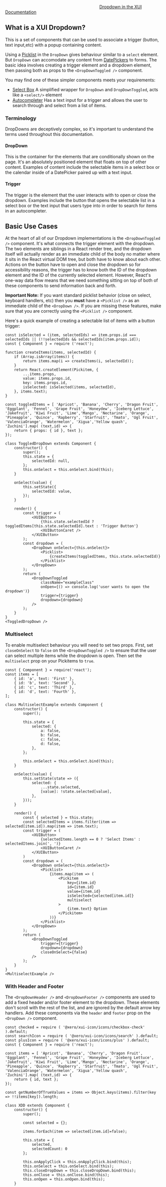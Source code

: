 <div class="xui-margin-vertical">
	<div>
		<svg focusable="false" class="xui-icon xui-icon-inline xui-icon-large xui-icon-color-blue"> <use xlink:href="#xui-icon-bookmark" role="presentation"/></svg>
		<span><a href="../section-dropdowns.html#dropdowns">Dropdown in the XUI Documentation</a></span>
	</div>
</div>

## What is a XUI Dropdown?

This is a set of components that can be used to associate a trigger (button, text input,etc) with a popup containing content.

Using a [Picklist](#picklist) in the `DropDown` gives behaviour similar to a `select` element. But `DropDown` can accomodate any content from [DatePickers](#datepicker) to forms. The basic idea involves creating a trigger element and a dropdown element, then passing both as props to the `<DropDownToggled />` component.

You may find one of these simpler components meets your requirements:

* [Select Box](#select-box) A simplified wrapper for `DropDown` and `DropDownToggled`, acts like a `<select/>` element
* [Autocompleter](#autocompleter) Has a text input for a trigger and allows the user to search through and select from a list of items.

### Terminology

DropDowns are deceptively complex, so it's important to understand the terms used throughout this documentation.

#### DropDown

This is the container for the elements that are conditionally shown on the page. It's an absolutely positioned element that floats on top of other content.  Examples of content include the selectable items in a select box or the calendar inside of a DatePicker paired up with a text input.

#### Trigger

The trigger is the element that the user interacts with to open or close the dropdown. Examples include the button that opens the selectable list in a select box or the text input that users type into in order to search for items in an autocompleter.

## Basic Use Cases

At the heart of all of our Dropdown implementations is the `<DropDownToggled />` component. It's what connects the trigger element with the dropdown.  The two elements are siblings in a React render tree, and the dropdown itself will actually render as an immediate child of the body no matter where it sits in the React virtual DOM tree, but both have to know about each other.  Actions on the button have to open and close the dropdown so for accessibility reasons, the trigger has to know both the ID of the dropdown element and the ID of the currently selected element.  However, React's one-way data flow means that we need something sitting on top of both of these components to send information back and forth.

**Important Note:**
If you want standard picklist behavior (close on select, keyboard handlers, etc) then you **must** have a `<Picklist />` as an immediate child of the `<DropDown />`.  If you are missing these features, make sure that you are correctly using the `<Picklist />` component.

Here's a quick example of creating a selectable list of items with a button trigger:

```
const isSelected = (item, selectedIds) => item.props.id === selectedIds || (!!selectedIds && selectedIds[item.props.id]);
const { Component } = require ('react');

function createItems(items, selectedId) {
	if (Array.isArray(items)) {
		return items.map(i => createItems(i, selectedId));
	}
	return React.createElement(Pickitem, {
		...items.props,
		value: items.props.id,
		key: items.props.id,
		isSelected: isSelected(items, selectedId),
	}, items.text);
}

const toggledItems = [ 'Apricot', 'Banana', 'Cherry', 'Dragon Fruit', 'Eggplant', 'Fennel', 'Grape Fruit', 'Honeydew', 'Iceberg Lettuce', 'Jakefruit', 'Kiwi Fruit', 'Lime','Mango', 'Nectarine', 'Orange', 'Pineapple', 'Quince', 'Rapberry', 'Starfruit', 'Tmato', 'Ugl Fruit', 'ValenciaOrange', 'Watermelon', 'Xigua','Yellow quash', 'Zuchini'].map( (text,id) => {
	return { props: { id }, text };
});

class ToggledDropDown extends Component {
	constructor() {
		super();
		this.state = {
			selectedId: null,
		};
		this.onSelect = this.onSelect.bind(this);
	}

	onSelect(value) {
		this.setState({
			selectedId: value,
		});
	}

	render() {
		const trigger = (
			<XUIButton>
				{this.state.selectedId ? toggledItems[this.state.selectedId].text : 'Trigger Button'}
				<XUIButtonCaret />
			</XUIButton>
		);
		const dropdown = (
			<DropDown onSelect={this.onSelect}>
				<Picklist>
					{createItems(toggledItems, this.state.selectedId)}
				</Picklist>
			</DropDown>
		);
		return (
			<DropDownToggled
				className="exampleClass"
				onOpen={() => console.log('user wants to open the dropdown')}
				trigger={trigger}
				dropdown={dropdown}
			/>
		);
	}
}
<ToggledDropDown />
```

### Multiselect
To enable multiselect behaviour you will need to set two props.  First, set `closeOnSelect` to `false` on the `<DropDownToggled />` to ensure that the user can select multiple items while the dropdown is open. Then set the `multiselect` prop on your Pickitems to `true`.

```
const { Component } = require('react');
const items = [
	{ id: 'a', text: 'First' },
	{ id: 'b', text: 'Second' },
	{ id: 'c', text: 'Third' },
	{ id: 'd', text: 'Fourth' },
];

class MultiselectExample extends Component {
	constructor() {
		super();

		this.state = {
			selected: {
				a: false,
				b: false,
				c: false,
				d: false,
			},
		};

		this.onSelect = this.onSelect.bind(this);
	}

	onSelect(value) {
		this.setState(state => ({
			selected: {
				...state.selected,
				[value]: !state.selected[value],
			},
		}));
	}

	render() {
		const { selected } = this.state;
		const selectedItems = items.filter(item => selected[item.id]).map(item => item.text);
		const trigger = (
			<XUIButton>
				{selectedItems.length == 0 ? 'Select Items' : selectedItems.join(', ')}
				<XUIButtonCaret />
			</XUIButton>
		)
		const dropdown = (
			<DropDown onSelect={this.onSelect}>
				<Picklist>
					{items.map(item => (
						<Pickitem
							key={item.id}
							id={item.id}
							value={item.id}
							isSelected={selected[item.id]}
							multiselect
						>
							{item.text} Option
						</Pickitem>
					))}
				</Picklist>
			</DropDown>
		);
		return (
			<DropDownToggled
				trigger={trigger}
				dropdown={dropdown}
				closeOnSelect={false}
			/>
		);
	}
}
<MultiselectExample />
```


### With Header and Footer

The `<DropDownHeader />` and `<DropDownFooter />` components are used to add a fixed header and/or footer element to the dropdown.  These elements don't scroll with the rest of the list, and are ignored by the default arrow key handlers.  Add these components via the `header` and `footer` prop on the `<DropDown />` component.

```
const checked = require ( '@xero/xui-icon/icons/checkbox-check' ).default;
const searchIcon = require ( '@xero/xui-icon/icons/search' ).default;
const plusIcon = require ( '@xero/xui-icon/icons/plus' ).default;
const { Component } = require ('react');

const items = [ 'Apricot', 'Banana', 'Cherry', 'Dragon Fruit', 'Eggplant', 'Fennel', 'Grape Fruit', 'Honeydew', 'Iceberg Lettuce', 'Jakefruit', 'Kiwi Fruit', 'Lime','Mango', 'Nectarine', 'Orange', 'Pineapple', 'Quince', 'Rapberry', 'Starfruit', 'Tmato', 'Ugl Fruit', 'ValenciaOrange', 'Watermelon', 'Xigua','Yellow quash', 'Zuchini'].map( (text,id) => {
	return { id, text };
});

const getNumberOfTrueValues = items => Object.keys(items).filter(key => !!items[key]).length;

class XDD extends Component {
	constructor() {
		super();

		const selected = {};

		items.forEach(item => selected[item.id]=false);

		this.state = {
			selected,
			selectedCount: 0
		};

		this.onApplyClick = this.onApplyClick.bind(this);
		this.onSelect = this.onSelect.bind(this);
		this.closeDropDown = this.closeDropDown.bind(this);
		this.onClose = this.onClose.bind(this);
		this.onOpen = this.onOpen.bind(this);
	}

	onSelect(value) {
		this.setState(state => ({
			selected: {
				...state.selected,
				[value]: !state.selected[value],
			},
		}));
	}

	closeDropDown() {
		this.ddt.closeDropDown();
	}

	onApplyClick() {
		this.setState(state => ({
			selectedCount: getNumberOfTrueValues(state.selected),
			previousSelected: null
		}));
		this.closeDropDown();
	}

	onClose() {
		this.setState(state => {
			const newSelected = state.previousSelected != null ? state.previousSelected : state.selected;
			return {
				selected: newSelected,
				previousSelected: null,
				selectedCount: getNumberOfTrueValues(newSelected)
			};
		});
	}

	onOpen() {
		this.setState(state => ({
			previousSelected: state.selected
		}))
	}

	render() {
		const dropdownHeader = (
			<DropDownHeader
				title="Select Fruit"
				onSecondaryButtonClick={this.closeDropDown}
				onPrimaryButtonClick={this.onApplyClick}
				primaryButtonContent="Apply"
				secondaryButtonContent="Cancel"
			>
				<XUIInput
					className="xui-input-borderless xui-input-borderless-solid"
					containerClassName="xui-inputwrapper-borderless xui-u-fullwidth"
					iconAttributes={{
						path: searchIcon,
						position: 'left',
					}}
					inputAttributes={{
						type: 'search',
						placeholder: 'Fake search box',
					}}
					hasClearButton
				/>
			</DropDownHeader>
		);

		const dropdownFooter = (
			<DropDownFooter>
				<Picklist>
					<Pickitem id="footerAction">
						<span>
							<XUIIcon
								inline
								path={plusIcon}
								className="xui-margin-right-xsmall"
							/>
							Add New Field
							</span>
					</Pickitem>
				</Picklist>
			</DropDownFooter>
		);

		const trigger = (
			<XUIButton>
				{this.state.selectedCount > 0 ? `${this.state.selectedCount} items selected` : 'Toggle Button'}
				<XUIButtonCaret />
			</XUIButton>
		);
		const dropdown = (
			<DropDown
				onSelect={this.onSelect}
				header={dropdownHeader}
				footer={dropdownFooter}
				size="large"
				fixedWidth
			>
				<Picklist>
					{items.map(item => (
						<Pickitem
							key={item.id}
							id={item.id}
							value={item.id}
							isSelected={this.state.selected[item.id]}
							multiselect
						>
							{item.text}
						</Pickitem>
					))}
				</Picklist>
			</DropDown>
		);
		return (
			<DropDownToggled
				ref={c => this.ddt = c}
				trigger={trigger}
				dropdown={dropdown}
				closeOnSelect={false}
				onClose={this.onClose}
				onOpen={this.onOpen}
			/>
		);
	}
}
<XDD />
```

## Common Use Cases

The DropDown's API had to have default behavior, and the Picklist use case was chosen to be that default. However, the API is very configurable to allow consumers to handle almost any use case.  These are some examples of relatively common use cases.

### DropDown with DatePicker

While the `<DropDown />` API is optimized for the `<Picklist />` use case, it can contain any element.

```
const XUIDatePicker = require('./datepicker').default;
const XUIButton = require('./button').default;

const today = new Date();
const months = ['Jan', 'Feb', 'March', 'Apr', 'May', 'June', 'July', 'Aug', 'Sep', 'Oct', 'Nov', 'Dec'];

const formatDate = date => `${date.getDate()} ${months[date.getMonth()]} ${date.getFullYear()}`;

class SimpleDropDownDatePicker extends React.Component {
	constructor() {
		super();

		this.state = {
			selectedDate: null,
			currentMonth: new Date(),
		};

		this.onSelectDate = this.onSelectDate.bind(this);
		this.focusDatePicker = this.focusDatePicker.bind(this);
	}

	focusDatePicker() {
		this.datepicker.focus();
	}

	onSelectDate(day) {
		this.setState({
			selectedDate: day,
			currentMonth: day,
		});
		this.ddt.closeDropDown();
	}

  render() {
		const { currentMonth, selectedDate } = this.state;
		const dropdown = (
			<DropDown>
				<XUIDatePicker
					ref={c => this.datepicker = c}
					displayedMonth={currentMonth}
					onSelectDate={this.onSelectDate}
					selectedDate={selectedDate}
				/>
			</DropDown>
		);
		const trigger = (
			<XUIButton>
				{selectedDate == null ? 'Select a date' : formatDate(selectedDate)}
			</XUIButton>
		);
    return (
      <DropDownToggled
				ref={c => this.ddt = c}
				trigger={trigger}
				dropdown={dropdown}
				closeOnTab={false}
				restrictToViewPort={false}
				onOpenAnimationEnd={this.focusDatePicker}
			/>
    );
  }
}
<SimpleDropDownDatePicker />
```

Since this example is no longer using the dropdown for the optimized use case, there are certain user interactions that need to be handled manually.

**First, the `restrictToViewPort` prop of `<DropDownToggled />` is set to `false`** to ensure that the user is never required to scroll the contents of the date picker.  Scrolling is fine for lists, but scrolling a date picker is a cumbersome user experience.  This does mean that the date picker might hang off the edge of the screen or slightly cover the button, but this is prerrable to having to scroll inside of the dropdown.

**The `<DropDown />` component is also not able to focus the datepicker automatically.**  Since the date picker has to receive focus in order to handle keyboard events, it's essential that focus is moved. To accomplish this, call `XUIDatePicker.focus` once the `<DropDown />` is positioned and visible by passing it as a callback to the `onOpenAnimationEnd` prop of `<DropDownToggled />` instead of the `onOpen` prop.  `onOpen` is called as soon as the user takes an action to open the dropdown, so the date picker isn't able to receive focus yet.

**Keyboard users also need to use the tab key to navigate** to the next/previous month buttons or the selects controlling the month and year.  However, the dropdown will close when the user hits the tab key by default.  To prevent this, set the `closeOnTab` prop to false on `<DropDownToggled />`.

**Lastly, the dropdown must be manually closed when the user has selected a date.**  The `XUIDatePicker.onSelectDate` callback is used to set state and call `DropDownToggled.closeDropDown`.

### DropDown with Text Input Trigger

It is highly recommended that you use the [Autocompleter](#autocompleter) to implement this pattern if it fits your use case.  It handles theses customizations by default.

By default, the DropDown handles keyboard events for you because focus is actually placed on the DropDown's DOM node.  In many situations, that may not be desirable.  One common use case is where the trigger is actually a text input, since the user generally wants to be able to type in the text box.

```
require('array.prototype.find').shim();
const debounce = require('lodash.debounce');
const { Component } = require('react');
const { boldMatch, decorateSubStr, EmptyState } = require('./autocompleter');

const items = [ 'Apricot', 'Banana', 'Cherry', 'Dragon Fruit', 'Eggplant', 'Fennel', 'Grape Fruit', 'Honeydew', 'Iceberg Lettuce', 'Jakefruit', 'Kiwi Fruit', 'Lime','Mango', 'Nectarine', 'Orange', 'Pineapple', 'Quince', 'Rapberry', 'Starfruit', 'Tmato', 'Ugl Fruit', 'ValenciaOrange', 'Watermelon', 'Xigua','Yellow quash', 'Zuchini'].map((text, id) => {
	return { id, text };
});

class InputTriggerExample extends Component {
	constructor() {
		super();

		this.state = {
			inputValue: '',
			selectedId: null,
		};

		this.onInputChange = this.onInputChange.bind(this);
		this.onInputKeyDown = this.onInputKeyDown.bind(this);
		this.onSelect = this.onSelect.bind(this);
	}

	onInputChange(event) {
		this.setState({
			inputValue: event.target.value,
		});
	}

	onInputKeyDown(event) {
		if (this.ddt.isDropDownOpen() && this.dropdown != null) {
			this.dropdown.onKeyDown(event);
		} else {
			this.ddt.openDropDown();
		}
	}

	onSelect(value) {
		this.setState({
			inputValue: items.find(item => item.id === value).text,
			selectedId: value,
		});
	}

	render() {
		const { selectedId, inputValue } = this.state;
		const trigger = (
			<XUIInput
				inputAttributes={{
					placeholder: 'Type Here',
					value: inputValue,
					onInput: this.onInputChange,
					onKeyDown: this.onInputKeyDown,
				}}
			/>
		);

		let visibleItems;
		if (inputValue === '' || (selectedId != null && items[selectedId].text === inputValue)) {
			visibleItems = items;
		} else {
			const matcher = new RegExp(inputValue, 'i');
			visibleItems = items.filter(item => matcher.test(item.text));
		}
		let pickItems;
		if (visibleItems.length === 0) {
			pickItems = <EmptyState id="noItems">No Fruit Found</EmptyState>;
		} else {
			pickItems = visibleItems.map(item => (
				<Pickitem
					key={item.id}
					id={item.id}
					value={item.id}
					isSelected={selectedId === item.id}
				>
					<span>{decorateSubStr(item.text, inputValue, boldMatch)}</span>
				</Pickitem>
			));
		}

		const dropdown = (
			<DropDown
				ref={c => this.dropdown = c}
				hasKeyboardEvents={false}
				restrictFocus={false}
				onSelect={this.onSelect}
			>
				<Picklist>
					{pickItems}
				</Picklist>
			</DropDown>
		);

		return (
			<DropDownToggled
				ref={c => this.ddt = c}
				trigger={trigger}
				dropdown={dropdown}
				triggerClickAction="none"
			/>
		);
	}
}

<InputTriggerExample />
```

The above example illustrates how several props can be used to achieve your desired UX.

**`DropDownToggled.triggerClickAction` determines what happens when the user clicks on the trigger.**  By default, we toggle the dropdown's open state, but you can turn this off with "none" or use "open" to always open.

**If you want the focus to remain on the trigger once the dropdown is open**, you have to set the `DropDown.hasKeyboardEvents` and `DropDown.restrictFocus` props to `false` to ensure that focus does not shift to the dropdown.

**However, the combination of setting those props means that the dropdown no longer automatically opens.**  If you choose to go this route, you'll now need to manually open the dropdown by calling the `DropDownToggled.openDropDown` API.  The example above just does it on any keypress in the input, but this is not required, and the dropdown can be opened at any time.

**While this opens the dropdown, the arrow keys, escape key, etc no longer allow the user to navigate the dropdown.** The `DropDown.onKeyDown` API is a public API for this very reason.  Simply pass the keydown event to the DropDown and all normal keyboard handlers will take effect without moving focus from your trigger node.  Calling the public API is the equivalent of simulating a keydown event on the DropDown, so you get the same behavior as if the keydown did happen on the dropdown.

### (BETA) NestedDropDown Example

**Note:** This component is still considered beta, and it's API may change before it is officially released.

The `<NestedDropDown />` component is designed as a `<DropDown />` replacement that allows consumers to implement small, multi-step flows inside of a triggered dropdown.  A quick example would be allowing the user to choose between some convenience dates and a fixed custom date like below.

```
require('array.prototype.find').shim();
const NestedDropDown = require('./components/dropdown/NestedDropDown').default;
const DropDownPanel = require('./components/dropdown/DropDownPanel').default;
const XUIButton = require('./button').default;
const XUIDatePicker = require('./datepicker').default;
const Picklist = require('./picklist').default;
const { Pickitem } = require('./picklist');
const { Component } = require('react');

const months = ['Jan', 'Feb', 'March', 'Apr', 'May', 'June', 'July', 'Aug', 'Sep', 'Oct', 'Nov', 'Dec'];
const formatDate = date => `${date.getDate()} ${months[date.getMonth()]} ${date.getFullYear()}`;

function getToday() {
	const today = new Date();
	today.setUTCHours(0);
	today.setUTCMinutes(0);
	today.setUTCSeconds(0);
	today.setUTCMilliseconds(0);
	return today;
}

const convenienceDates = [
	{
		id: 'week',
		text: 'Next Week',
		getDate: () => {
			const today = getToday();
			today.setDate(today.getDate() + 7);
			return today;
		}
	},
	{
		id: 'month',
		text: 'Next Month',
		getDate: () => {
			const today = getToday();
			const targetDate = today.getDate();
			today.setMonth(today.getMonth() + 1);
			if (today.getMonth() !== targetDate) {
				today.setDate(targetDate);
				today.setMonth(today.getMonth() - 1);
			}
			return today;
		}
	},
];

class NestedExample extends Component {
	constructor() {
		super();

		this.state = {
			activePanel: 'convenienceDates',
			currentMonth: new Date(),
			selectedConvenienceDate: null,
			selectedDate: null,
		};
		this.datepickerRefFn = c => this.datepicker = c;
		this.ddtRefFn = c => this.ddt = c;

		this.closeDropDown = this.closeDropDown.bind(this);
		this.focusDatePicker = this.focusDatePicker.bind(this);
		this.showConvenienceDates = this.showConvenienceDates.bind(this);
		this.showMonth = this.showMonth.bind(this);
		this.selectConvenienceDate = this.selectConvenienceDate.bind(this);
		this.selectDate = this.selectDate.bind(this);
	}

	closeDropDown() {
		this.ddt.closeDropDown();
	}

	focusDatePicker() {
		if (this.state.activePanel === 'customDate') {
			this.datepicker.focus();
		}
	}

	showConvenienceDates() {
		this.setState({
			activePanel: 'convenienceDates',
		});
	}

	showMonth(date) {
		this.setState({
			currentMonth: date,
		});
	}

	selectConvenienceDate(selectedCd) {
		if (selectedCd === 'custom') {
			this.setState({
				activePanel: 'customDate',
			});
		} else {
			const cd = convenienceDates.find(convenienceDate => convenienceDate.id === selectedCd);
			this.setState({
				selectedConvenienceDate: cd.id,
				selectedDate: cd.getDate(),
			});
			this.closeDropDown();
		}
	}

	selectDate(date) {
		this.setState({
			selectedConvenienceDate: 'custom',
			selectedDate: date,
		});
		this.closeDropDown();
	}

	render() {
		const { activePanel, selectedDate } = this.state;
		let triggerText = 'Select a Date';
		if (selectedDate != null) {
			triggerText = formatDate(selectedDate);
		}

		const trigger = (
			<XUIButton>
				{triggerText} <XUIButtonCaret />
			</XUIButton>
		);
		const dropdown = (
			<NestedDropDown currentPanel={activePanel} onPanelChange={this.focusDatePicker}>
				<DropDownPanel panelId="convenienceDates">
					<Picklist>
						{convenienceDates.concat({ id: 'custom', text: 'Custom Date' }).map(cd => (
							<Pickitem
								key={cd.id}
								id={cd.id}
								value={cd.id}
								isSelected={this.state.selectedConvenienceDate === cd.id}
								onSelect={this.selectConvenienceDate}
							>
								{cd.text}
							</Pickitem>
						))}
					</Picklist>
				</DropDownPanel>
				<DropDownPanel
					panelId="customDate"
					header={(
						<DropDownHeader
							title="Example Title"
							onBackButtonClick={this.showConvenienceDates}
							secondaryButtonContent="Cancel"
							onSecondaryButtonClick={this.closeDropDown}
						/>
					)}
				>
					<XUIDatePicker
						ref={this.datepickerRefFn}
						displayedMonth={this.state.currentMonth}
						selectedDate={this.state.selectedDate}
						onSelectDate={this.selectDate}
					/>
				</DropDownPanel>
			</NestedDropDown>
		);
		const isPicklist = activePanel !== 'customDate';
		return (
			<DropDownToggled
				ref={this.ddtRefFn}
				trigger={trigger}
				dropdown={dropdown}
				closeOnSelect={false}
				onClose={this.showConvenienceDates}
				closeOnTab={isPicklist}
				restrictFocus={isPicklist}
				restrictToViewPort={isPicklist}
			/>
		);
	}
}
<NestedExample />
```

As you can see, this example is a bit more involved than the other examples.  This is due to **handling state for switching between two different experiences inside of the same dropdown: A custom Picklist and a DatePicker.**  Each experience is wrapped in a `<DropDownPanel />` and both panels are wrapped in a `<NestedDropDown />` instead of a `<DropDown />`.  Each panel gets a `panelId`, the currently active panel's ID gets passed to the nested dropdown, and the implementing class keeps track of the currently active panel in state.

**Also note that the datepicker panel has a `<DropDownHeader />` as well.**  While this isn't strictly necessary, it's very useful to tell the user where they are in the work flow while providing an easy mechanism to go back a step.  The header's back button becomes visible when you pass in an `onBackButtonClick` callback to the header component.  In this case, the active panel is just switched back to the picklist panel.

Just like the dropdown, **the nested dropdown is also optimized for the picklist use case**.  This means some behavior will have to be either overridden or conditionally disabled through props and API calls.

**Since some items in the Picklist will result in the active panel switching**, pass in `closeOnSelect={false}` to prevent the dropdown from closing when the user selects "Custom Date", then manually call the `DropDownToggled.closeDropDown` API inside of the `onSelect` callback when appropriate.

When the picklist is shown, default behavior like closing the dropdown when the user hits the tab key, or restricting the dimensions of the dropdown so that its contents scroll instead of dropping off the screen are desirable. However, these experiences are actually quite detrimental when displaying a datepicker. **That's why these behaviors are turned off by default when the datepicker panel is visible.**

Lastly, when the **datepicker panel becomes active, we need to ensure that the datepicker has focus** so that keyboard users can actually select a date.  Since it's not possible set focus onto the DOM node until it's visible, the `focusDatePicker` method is passed to the `NestedDropDown.onPanelChange` callback.  It will fire after the panel has already switched, so the components and DOM nodes will actually be rendered and visible at this point.
